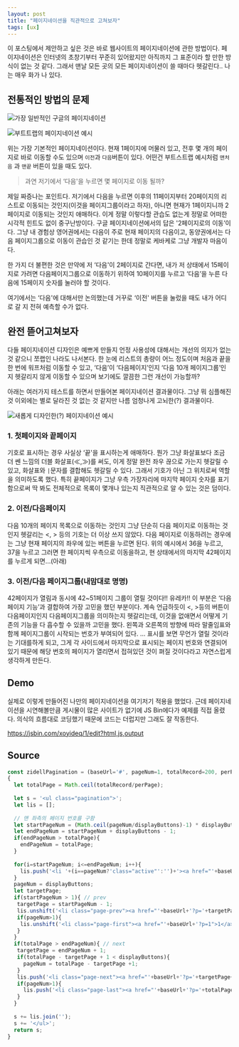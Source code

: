 ```yaml
---
layout: post
title: "페이지네이션을 직관적으로 고쳐보자"
tags: [ux]
---
```


이 포스팅에서 제안하고 싶은 것은 바로 웹사이트의 페이지네이션에 관한 방법이다. 페이지네이션은 인터넷의 초창기부터 꾸준히 있어왔지만 아직까지 그 표준이라 할 만한 방식이 없는 것 같다. 그래서 맨날 모든 곳의 모든 페이지네이션이 쓸 때마다 헷갈린다.. 나는 매우 화가 나 있다.

## 전통적인 방법의 문제

![가장 일반적인 구글의 페이지네이션](https://github.com/user-attachments/assets/b4bbfbaf-5bb8-47df-99ba-28b7c6bbf283)

![부트트랩의 페이지네이션 예시](https://github.com/user-attachments/assets/512c63e4-8921-49fc-b8f8-57016e253549)

위는 가장 기본적인 페이지네이션이다. 현재 1페이지에 머물러 있고, 전후 몇 개의 페이지로 바로 이동할 수도 있으며 `이전`과 `다음`버튼이 있다. 어떤건 부트스트랩 예시처럼 `맨처음` 과 `맨끝` 버튼이 있을 때도 있다.

> 과연 저기에서 ‘다음'을 누르면 몇 페이지로 이동 될까?

제일 짜증나는 포인트다. 저기에서 다음을 누르면 이후의 11페이지부터 20페이지의 리스트로 이동되는 것인지(이것을 페이지그룹이라고 하자), 아니면 현재가 1페이지니까 2페이지로 이동되는 것인지 애매하다. 이게 정말 이렇다할 관습도 없는게 정말로 어떠한 시각적 힌트도 없이 중구난방이다. 구글 페이지네이션에서의 답은 '2페이지로의 이동’이다. 그냥 내 경험상 영어권에서는 다음이 주로 현재 페이지의 다음이고, 동양권에서는 다음 페이지그룹으로 이동이 관습인 것 같기는 한데 정말로 케바케로 그냥 개발자 마음이다.

한 가지 더 불편한 것은 만약에 저 ‘다음'이 2페이지로 간다면, 내가 저 상태에서 15페이지로 가려면 다음페이지그룹으로 이동하기 위하여 10페이지를 누르고 ‘다음’을 누른 다음에 15페이지 숫자를 눌러야 할 것이다.

여기에서는 ‘다음'에 대해서만 논의했는데 거꾸로 ‘이전' 버튼을 눌렀을 때도 내가 어디로 갈 지 전혀 예측할 수가 없다.

## 완전 뜯어고쳐보자

다들 페이지네이션 디자인은 예쁘게 만들지 언정 사용성에 대해서는 개선의 의지가 없는 것 같으니 쪼랩인 나라도 나서본다. 한 눈에 리스트의 총량이 어느 정도이며 처음과 끝을 한 번에 워프처럼 이동할 수 있고, ‘다음’이 ‘다음페이지’인지 ‘다음 10개 페이지그룹’인지 헷갈리지 않게 이동할 수 있으며 보기에도 깔끔한 그런 개선이 가능할까?

아래는 여러가지 테스트를 하면서 만들어본 페이지네이션 결과물이다. 그냥 뭐 심플해진 것 이외에는 별로 달라진 것 없는 것 같지만 나름 엄청나게 고뇌한(?) 결과물이다.

![새롭게 디자인한(?) 페이지네이션 예시](https://github.com/user-attachments/assets/0f3fe124-3da3-4ba3-8834-cd3fa1d93a02)


### 1. 첫페이지와 끝페이지

기호로 표시하는 경우 사실상 ‘끝'을 표시하는게 애매하다. 뭔가 그냥 화살표보다 조금 더 쎈 느낌의 더블 화살표(≪,≫)를 써도, 이게 정말 완전 좌우 끊으로 가는지 헷갈릴 수 있고, 화살표와 `|`문자를 결합해도 헷갈릴 수 있다. 그래서 기호가 아닌 그 위치로써 역할을 의미하도록 했다. 특히 끝페이지가 그냥 우측 가장자리에 마지막 페이지 숫자를 표기함으로써 딱 봐도 전체적으로 목록이 몇개나 있는지 직관적으로 알 수 있는 것은 덤이다.

### 2. 이전/다음페이지

다음 10개의 페이지 목록으로 이동하는 것인지 그냥 단순히 다음 페이지로 이동하는 것인지 헷갈리는 <, > 등의 기호는 더 이상 쓰지 않았다. 다음 페이지로 이동하려는 경우에는 그냥 현재 페이지의 좌우에 있는 버튼을 누르면 된다. 위의 예시에서 36을 누르고, 37을 누르고 그러면 한 페이지씩 우측으로 이동을하고, 현 상태에서의 마지막 42페이지를 누르게 되면…(아래)

### 3. 이전/다음 페이지그룹(내맘대로 명명)

42페이지가 열림과 동시에 42~51페이지 그룹이 열릴 것이다!! 유레카!! 이 부분은 ‘다음페이지 기능’과 결합하여 가장 고민을 했던 부분이다. 계속 언급하듯이 <, >등의 버튼이 다음페이지인지 다음페이지그룹을 의미하는지 헷갈리는데, 이것을 없애면서 어떻게 기존의 기능을 다 흡수할 수 있을까 고민을 했다. 왼쪽과 오른쪽의 방향에 따라 말줄임표와 함께 페이지그룹이 시작되는 번호가 부여되어 있다. ... 표시를 보면 무언가 열릴 것이라는 기대를하게 되고, 그게 각 사이드에서 마지막으로 표시되는 페이지 번호와 연결되어 있기 때문에 해당 번호의 페이지가 열리면서 접혀있던 것이 펴질 것이다라고 자연스럽게 생각하게 만든다.

## Demo

실제로 이렇게 만들어진 나만의 페이지네이션을 여기저기 적용을 했었다. 근데 페이지네이션을 시연해볼만큼 게시물이 많은 사이트가 없기에 JS Bin에다가 예제를 직접 올렸다. 의식의 흐름대로 코딩했기 때문에 코드는 더럽지만 그래도 잘 작동한다.

https://jsbin.com/xoyideq/1/edit?html,js,output

## Source

```js
const zidellPagination = (baseUrl='#', pageNum=1, totalRecord=200, perPage=20, displayButtons=8) =>
{
  let totalPage = Math.ceil(totalRecord/perPage);
  
  let s = '<ul class="pagination">';
  let lis = [];
  
  // 맨 좌측의 페이지 번호를 구함
  let startPageNum = (Math.ceil(pageNum/displayButtons)-1) * displayButtons + 1;
  let endPageNum = startPageNum + displayButtons - 1;
  if(endPageNum > totalPage){
    endPageNum = totalPage;
  }
  
  for(i=startPageNum; i<=endPageNum; i++){
    lis.push('<li '+(i==pageNum?'class="active"':'')+'><a href="'+baseUrl+'?p='+i+'">'+i+'</a></li>');
  }
  pageNum = displayButtons;
  let targetPage;
  if(startPageNum > 1){ // prev
   targetPage = startPageNum - 1;
   lis.unshift('<li class="page-prev"><a href="'+baseUrl+'?p='+targetPage+'">'+(pageNum>1?'...':'')+' '+targetPage+'</a></li>');
   if(pageNum>1){
    lis.unshift('<li class="page-first"><a href="'+baseUrl+'?p=1">1</a></li>');
   }
  }
  if(totalPage > endPageNum){ // next
   targetPage = endPageNum + 1;
   if(totalPage - targetPage + 1 < displayButtons){
     pageNum = totalPage - targetPage +1;
   }
   lis.push('<li class="page-next"><a href="'+baseUrl+'?p='+targetPage+'">'+targetPage+' '+(pageNum>1?'...':'')+'</a></li>');
   if(pageNum>1){
     lis.push('<li class="page-last"><a href="'+baseUrl+'?p='+totalPage+'">'+totalPage+'</a></li>');
   }
  }
  
  s += lis.join('');
  s += '</ul>';
  return s;
}
```
